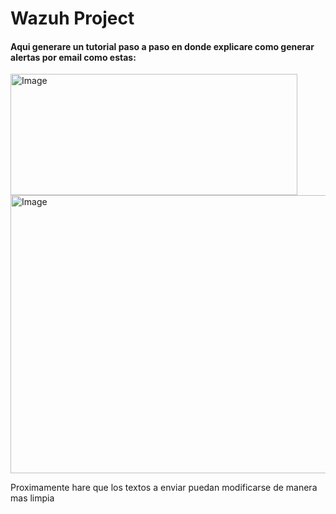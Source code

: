 # Wazuh Project
#### Aqui generare un tutorial paso a paso en donde explicare como generar alertas por email como estas:

<img width="459" height="194" alt="Image" src="https://github.com/user-attachments/assets/5fe60a10-7096-4979-bfbb-f936369ecc80" />
<img width="826" height="445" alt="Image" src="https://github.com/user-attachments/assets/12117915-4f91-4b74-907e-862ff0fb96f0" />

Proximamente hare que los textos a enviar puedan modificarse de manera mas limpia 

